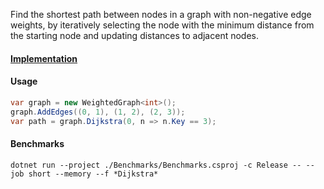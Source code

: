 Find the shortest path between nodes in a graph with non-negative edge weights, by iteratively selecting the node with the minimum distance from the starting node and updating distances to adjacent nodes.

#### [Implementation](https://github.com/Timmoth/DsaDotnet/blob/main/DsaDotnet/Search/Dijkstra.cs)

#### Usage
```cs
var graph = new WeightedGraph<int>();
graph.AddEdges((0, 1), (1, 2), (2, 3));
var path = graph.Dijkstra(0, n => n.Key == 3);
```

#### Benchmarks
```
dotnet run --project ./Benchmarks/Benchmarks.csproj -c Release -- --job short --memory --f *Dijkstra*
```
